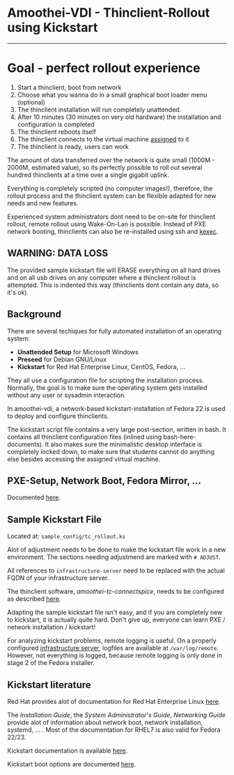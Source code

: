 # Amoothei-VDI - Thinclient-Rollout using Kickstart

-----------------------------------------------------


# Goal - perfect rollout experience

1. Start a thinclient, boot from network
2. Choose what you wanna do in a small graphical boot loader menu (optional)
3. The thinclient installation will run completely unattended.
4. After 10 minutes (30 minutes on very old hardware) the installation and configuration is completed
5. The thinclient reboots itself
6. The thinclient connects to the virtual machine [assigned](tc-vm-mapping.md) to it
7. The thinclient is ready, users can work

The amount of data transferred over the network is quite small (1000M - 2000M, estimated value), so its perfectly possible
to roll out several hundred thinclients at a time over a single gigabit uplink.

Everything is completely scripted (no computer images!), therefore, the rollout process and the thinclient system 
can be flexible adapted for new needs and new features.

Experienced system administrators dont need to be on-site for thinclient rollout, remote rollout using Wake-On-Lan is possible.
Instead of PXE network booting, thinclients can also be re-installed using ssh and [kexec](amoothei-tc-tools.md#tc_kexec).

## WARNING: DATA LOSS
The provided sample kickstart file will ERASE everything on all hard drives and on all usb drives on any computer where
a thinclient rollout is attempted. This is indented this way (thinclients dont contain any data, so it's ok). 


## Background
There are several techiques for fully automated installation of an operating system:

* **Unattended Setup** for Microsoft Windows
* **Preseed** for Debian GNU/Linux
* **Kickstart** for Red Hat Enterprise Linux, CentOS, Fedora, ... 

They all use a configuration file for scripting the installation process. Normally, the goal is
to make sure the operating system gets installed without any user or sysadmin interaction.

In amoothei-vdi, a network-based kickstart-installation of Fedora 22 is used to deploy and configure thinclients.

The kickstart script file contains a very large post-section, written in bash. 
It contains all thinclient configuration files (inlined using bash-here-documents).
It also makes sure the minimalistic desktop interface is completely locked down, to make sure
that students cannot do anything else besides accessing the assigned virtual machine.

## PXE-Setup, Network Boot, Fedora Mirror, ...
Documented [here](amoothei-infrastructure-server.md).


## Sample Kickstart File
Located at: `sample_config/tc_rollout.ks`

Alot of adjustment needs to be done to make the kickstart file work in a new environment.
The sections needing adjustmend are marked with `# ADJUST`.

All references to `infrastructure-server` need to be replaced with the actual FQDN of your infrastructure server.

The thinclient software, *amoothei-tc-connectspice*, needs to be configured as described [here](amoothei-tc-connectspice.md).

Adapting the sample kickstart file isn't easy, and if you are completely new to kickstart, it is actually quite hard. Don't give up,
everyone can learn PXE / network installation / kickstart!

For analyzing kickstart problems, remote logging is useful. On a properly configured [infrastructure server](amoothei-infrastructure-server.md),
logfiles are available at `/var/log/remote`. However, not everything is logged, because remote logging is only done in stage 2 of the Fedora installer.

## Kickstart literature

Red Hat provides alot of documentation for Red Hat Enterprise Linux [here](https://access.redhat.com/documentation/en/red-hat-enterprise-linux/).

The *Installation Guide*, the *System Administrator's Guide*, *Networking Guide* provide alot of information about network boot, network installation, systemd, ... .
Most of the documentation for RHEL7 is also valid for Fedora 22/23.

Kickstart documentation is available [here](https://github.com/rhinstaller/pykickstart/blob/master/docs/kickstart-docs.rst).

Kickstart boot options are documented [here](https://rhinstaller.github.io/anaconda/boot-options.html#kickstart).


















